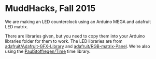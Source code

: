 # MuddHacks, Fall 2015

We are making an LED counterclock using an Arduino MEGA and adafruit LED matrix. 

There are libraries given, but you need to copy them into your Arduino libraries folder for them to work. 
The LED libraries are from [adafruit/Adafruit-GFX-Library](https://github.com/adafruit/Adafruit-GFX-Library) and [adafruit/RGB-matrix-Panel](https://github.com/adafruit/RGB-matrix-Panel). We're also using the [PaulStoffregen/Time](https://github.com/PaulStoffregen/Time) time library. 
